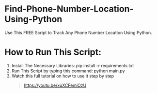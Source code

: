 # Find-Phone-Number-Location-Using-Python
  Use This FREE Script to Track Any Phone Number Location Using Python.
# How to Run This Script:
 1. Install The Necessary Libraries: pip install -r requirements.txt<br>
 2. Run This Script by typing this command: python main.py<br>
 5. Watch this full tutorial on how to use it step by step<br>
    >https://youtu.be/xuXCFemiOzU
